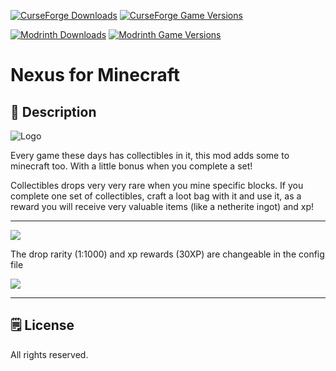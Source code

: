 [![CurseForge Downloads](https://cf.way2muchnoise.eu/561493.svg?badge_style=for_the_badge)][cf_mod] [![CurseForge Game Versions](https://cf.way2muchnoise.eu/versions/561493.svg?badge_style=for_the_badge)][cf_mod]

[![Modrinth Downloads](https://img.shields.io/modrinth/dt/YndbKiX8?label=Modrinth&logo=modrinth&style=for-the-badge)][mr_mod] [![Modrinth Game Versions](https://img.shields.io/modrinth/game-versions/YndbKiX8?label=Available%20for&logo=modrinth&style=for-the-badge)][mr_mod]

# Nexus for Minecraft

## 📖 Description

![Logo](https://i.imgur.com/0140CTT.png)

Every game these days has collectibles in it, this mod adds some to minecraft too. With a little bonus when you complete a set!

Collectibles drops very very rare when you mine specific blocks. If you complete one set of collectibles, craft a loot bag with it and use it, as a reward you will receive very valuable items (like a netherite ingot) and xp!

-----

![](https://i.imgur.com/tbzgesI.png)

The drop rarity (1:1000) and xp rewards (30XP) are changeable in the config file


![](https://i.imgur.com/ZU2qTwT.png)

-----

## 🗒️ License

All rights reserved.

[cf_mod]: https://www.curseforge.com/minecraft/mc-mods/collectibles

[mr_mod]: https://modrinth.com/mod/collectibles
